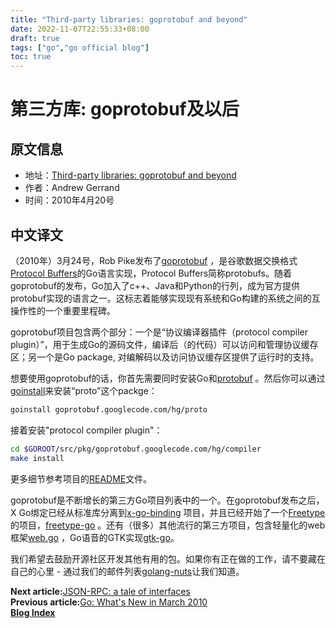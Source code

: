 ```yaml
---
title: "Third-party libraries: goprotobuf and beyond"
date: 2022-11-07T22:55:33+08:00
draft: true
tags: ["go","go official blog"]
toc: true
---
```


# 第三方库: goprotobuf及以后

## 原文信息

* 地址：[Third-party libraries: goprotobuf and beyond](https://go.dev/blog/protobuf)
* 作者：Andrew Gerrand
* 时间：2010年4月20号

## 中文译文

（2010年）3月24号，Rob Pike发布了[goprotobuf](http://code.google.com/p/goprotobuf/)
，是谷歌数据交换格式[Protocol Buffers](http://code.google.com/apis/protocolbuffers/docs/overview.html)的Go语言实现，Protocol
Buffers简称protobufs。随着goprotobuf的发布，Go加入了c++、Java和Python的行列，成为官方提供protobuf实现的语言之一。这标志着能够实现现有系统和Go构建的系统之间的互操作性的一个重要里程碑。

goprotobuf项目包含两个部分：一个是“协议编译器插件（protocol compiler plugin）”，用于生成Go的源码文件，编译后（的代码）可以访问和管理协议缓存区；另一个是Go
package, 对编解码以及访问协议缓存区提供了运行时的支持。

想要使用goprotobuf的话，你首先需要同时安装Go和[protobuf](http://code.google.com/p/protobuf/)
。然后你可以通过[goinstall](https://go.dev/cmd/goinstall/)来安装“proto”这个packge：

```bash
goinstall goprotobuf.googlecode.com/hg/proto
```

接着安装"protocol compiler plugin"：

```bash
cd $GOROOT/src/pkg/goprotobuf.googlecode.com/hg/compiler
make install
```

更多细节参考项目的[README](http://code.google.com/p/goprotobuf/source/browse/README)文件。

goprotobuf是不断增长的第三方Go项目列表中的一个。在goprotobuf发布之后，X
Go绑定已经从标准库分离到[x-go-binding](http://code.google.com/p/x-go-binding/)
项目，并且已经开始了一个[Freetype](http://www.freetype.org/)的项目，[freetype-go](http://code.google.com/p/freetype-go/)
。还有（很多）其他流行的第三方项目，包含轻量化的web框架[web.go](http://github.com/hoisie/web.go)
，Go语音的GTK实现[gtk-go](http://github.com/mattn/go-gtk)。

我们希望去鼓励开源社区开发其他有用的包。如果你有正在做的工作，请不要藏在自己的心里 -
通过我们的邮件列表[golang-nuts](http://groups.google.com/group/golang-nuts)让我们知道。

**Next article:**[JSON-RPC: a tale of interfaces](https://huija.github.io/tags/go-official-blog/)\
**Previous article:**[Go: What's New in March 2010](https://huija.github.io/go-hello-world/)\
**[Blog Index](https://huija.github.io/tags/go-official-blog/)**
